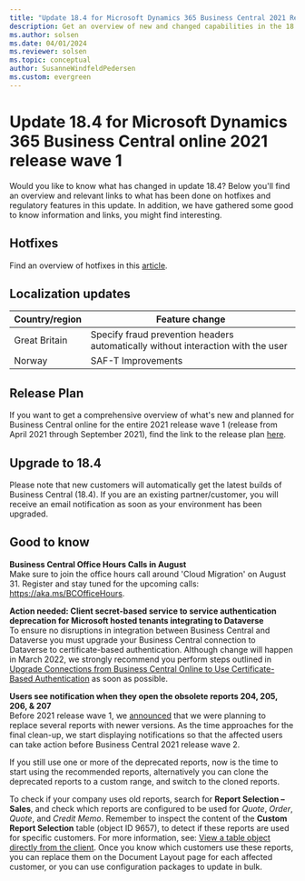 ```yaml
---
title: "Update 18.4 for Microsoft Dynamics 365 Business Central 2021 Release Wave 1"
description: Get an overview of new and changed capabilities in the 18.4 update of Business Central online, which is part of 2021 release wave 1.
ms.author: solsen
ms.date: 04/01/2024
ms.reviewer: solsen
ms.topic: conceptual
author: SusanneWindfeldPedersen
ms.custom: evergreen
---
```


# Update 18.4 for Microsoft Dynamics 365 Business Central online 2021 release wave 1

Would you like to know what has changed in update 18.4? Below you'll find an overview and relevant links to what has been done on hotfixes and regulatory features in this update. In addition, we have gathered some good to know information and links, you might find interesting.

## Hotfixes
Find an overview of hotfixes in this [article](https://support.microsoft.com/en-us/topic/update-18-4-for-microsoft-dynamics-365-business-central-2021-release-wave-1-application-build-18-4-29139-platform-build-18-0-29123-f86bfe4d-66c5-47c6-b64c-84a206eaaa8b).

## Localization updates 

| Country/region| Feature change |
|-------------|--------------|
| Great Britain | Specify fraud prevention headers automatically without interaction with the user|
| Norway | SAF-T Improvements|

## Release Plan
If you want to get a comprehensive overview of what's new and planned for Business Central online for the entire 2021 release wave 1 (release from April 2021 through September 2021), find the link to the release plan [here](/dynamics365-release-plan/2021wave1/smb/dynamics365-business-central/planned-features).

## Upgrade to 18.4   
Please note that new customers will automatically get the latest builds of Business Central (18.4). If you are an existing partner/customer, you will receive an email notification as soon as your environment has been upgraded.

## Good to know

**Business Central Office Hours Calls in August**  
Make sure to join the office hours call around 'Cloud Migration' on August 31. Register and stay tuned for the upcoming calls: https://aka.ms/BCOfficeHours.

**Action needed: Client secret-based service to service authentication deprecation for Microsoft hosted tenants integrating to Dataverse**  
To ensure no disruptions in integration between Business Central and Dataverse you must upgrade your Business Central connection to Dataverse to certificate-based authentication. 
Although change will happen in March 2022, we strongly recommend you perform steps outlined in [Upgrade Connections from Business Central Online to Use Certificate-Based Authentication](/dynamics365/business-central/admin-how-to-set-up-a-dynamics-crm-connection#upgrade-connections-from-business-central-online-to-use-certificate-based-authentication) as soon as possible.


**Users see notification when they open the obsolete reports 204, 205, 206, & 207**  
Before 2021 release wave 1, we [announced](/dynamics365/business-central/dev-itpro/upgrade/deprecated-features-w1#reports-204-207) that we were planning to replace several reports with newer versions. As the time approaches for the final clean-up, we start displaying notifications so that the affected users can take action before Business Central 2021 release wave 2.
 
If you still use one or more of the deprecated reports, now is the time to start using the recommended reports, alternatively you can clone the deprecated reports to a custom range, and switch to the cloned reports. 

To check if your company uses old reports, search for **Report Selection – Sales**, and check which reports are configured to be used for *Quote*, *Order*, *Quote*, and *Credit Memo*. Remember to inspect the content of the **Custom Report Selection** table (object ID 9657), to detect if these reports are used for specific customers. For more information, see: [View a table object directly from the client](/dynamics365/business-central/dev-itpro/developer/devenv-view-table-data#view-a-table-object-directly-from-the-client). Once you know which customers use these reports, you can replace them on the Document Layout page for each affected customer, or you can use configuration packages to update in bulk.